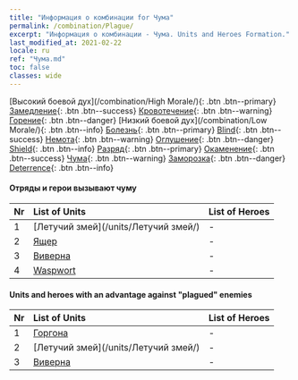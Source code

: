 ```yaml
---
title: "Информация о комбинации for Чума"
permalink: /combination/Plague/
excerpt: "Информация о комбинации - Чума. Units and Heroes Formation."
last_modified_at: 2021-02-22
locale: ru
ref: "Чума.md"
toc: false
classes: wide
---
```


  [Высокий боевой дух](/combination/High Morale/){: .btn .btn--primary} [Замедление](/combination/Slow/){: .btn .btn--success} [Кровотечение](/combination/Bleeding/){: .btn .btn--warning} [Горение](/combination/Burning/){: .btn .btn--danger} [Низкий боевой дух](/combination/Low Morale/){: .btn .btn--info} [Болезнь](/combination/Disease/){: .btn .btn--primary} [Blind](/combination/Blind/){: .btn .btn--success} [Немота](/combination/Silence/){: .btn .btn--warning} [Оглушение](/combination/Stun/){: .btn .btn--danger} [Shield](/combination/Shield/){: .btn .btn--info} [Разряд](/combination/Static/){: .btn .btn--primary} [Окаменение](/combination/Petrify/){: .btn .btn--success} [Чума](/combination/Plague/){: .btn .btn--warning} [Заморозка](/combination/Freeze/){: .btn .btn--danger} [Deterrence](/combination/Deterrence/){: .btn .btn--info} 


#### Отряды и герои вызывают чуму

  | Nr |  List of Units  | List of Heroes | 
  |:---|:----------------|:---------------| 
  | 1 | [Летучий змей](/units/Летучий змей/) | - |
  | 2 | [Ящер](/units/Ящер/) | - |
  | 3 | [Виверна](/units/Виверна/) | - |
  | 4 | [Waspwort](/units/Waspwort/) | - |


#### Units and heroes with an advantage against \"plagued\" enemies

  | Nr |  List of Units  | List of Heroes | 
  |:---|:----------------|:---------------| 
  | 1 | [Горгона](/units/Горгона/) | - |
  | 2 | [Летучий змей](/units/Летучий змей/) | - |
  | 3 | [Виверна](/units/Виверна/) | - |
